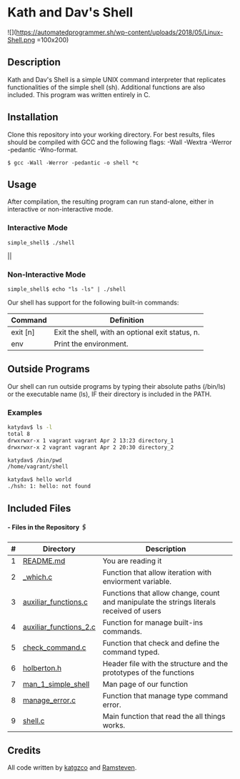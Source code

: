 # Kath and Dav's Shell

![](https://automatedprogrammer.sh/wp-content/uploads/2018/05/Linux-Shell.png =100x200)


## Description 
Kath and Dav's Shell is a simple UNIX command interpreter that replicates functionalities of the simple shell (sh). Additional functions are also included. This program was written entirely in C.

## Installation
Clone this repository into your working directory. For best results, files should be compiled with GCC and the following flags: -Wall -Wextra -Werror -pedantic -Wno-format.

```
$ gcc -Wall -Werror -pedantic -o shell *c
```

## Usage
After compilation, the resulting program can run stand-alone, either in interactive or non-interactive mode.


### Interactive Mode
```
simple_shell$ ./shell
```
||

### Non-Interactive Mode
```
simple_shell$ echo "ls -ls" | ./shell
```
Our shell has support for the following built-in commands:


| Command             | Definition                                                                                |
| ------------------- | ----------------------------------------------------------------------------------------- |
| exit [n]            | Exit the shell, with an optional exit status, n.                                          |
| env                 | Print the environment.|



## Outside Programs

Our shell can run outside programs by typing their absolute paths (/bin/ls) or the executable name (ls), IF their directory is included in the PATH.

### Examples

```sh
katydav$ ls -l
total 8
drwxrwxr-x 1 vagrant vagrant Apr 2 13:23 directory_1
drwxrwxr-x 2 vagrant vagrant Apr 2 20:30 directory_2
```

```sh
katydav$ /bin/pwd
/home/vagrant/shell
```

```sh
katydav$ hello world
./hsh: 1: hello: not found
```

## Included Files

#### - Files in the Repository 🖇️

#|Directory|Description
---|---|---
1|[README.md](./README.md)| You are reading it
2|[_which.c](./_which.c)| Function that allow iteration with enviorment variable.
3|[auxiliar_functions.c](./auxiliar_functions.c)| Functions that allow change, count and manipulate the strings literals received of users
4|[auxiliar_functions_2.c](./auxiliar_functions_2.c)| Function for manage built-ins commands.
5|[check_command.c](./check_command.c)| Function that check and define  the command typed.
6|[holberton.h](./holberton.h)| Header file with the structure and the prototypes of the functions
7|[man_1_simple_shell](./man_1_simple_shell)| Man page of our function
8|[manage_error.c](./manage_error.c)| Function that manage type command error.
9|[shell.c](./shell.c)|Main function that read the all things works.


## Credits

All code written by [katgzco](https://github.com/katgzco) and [Ramsteven](https://github.com/Ramsteven).



